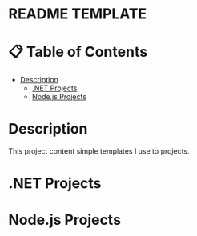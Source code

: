 # README TEMPLATE


# :clipboard: Table of Contents

* [Description](#point_right-description)
    * [.NET Projects](#heavy_check_mark-.net-projects)
    * [Node.js Projects](#heavy_check_mark-node.js-project)

# Description

This project content simple templates I use to projects.

# .NET Projects

# Node.js Projects